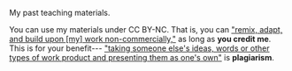  My past teaching materials.

 You can use my materials under CC BY-NC. That is, you can ["remix, adapt, and build upon [my] work non-commercially,"](https://creativecommons.org/about/cclicenses/) as long as __you credit me__. This is for your benefit--- ["taking someone else's ideas, words or other types of work product and presenting them as one's own"](https://wustl.edu/about/compliance-policies/academic-policies/undergraduate-student-academic-integrity-policy/#:~:text=1.,presenting%20them%20as%20one's%20own) is __plagiarism__.
